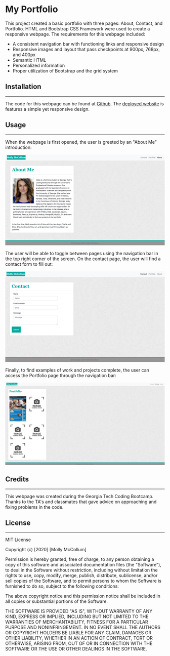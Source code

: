 # My Portfolio 
This project created a basic portfolio with three pages: About, Contact, and Portfolio. HTML and Bootstrap CSS Framework were used to create a responsive webpage. The requirements for this webpage included:
   
   - A consistent navigation bar with functioning links and responsive design 
   - Responsive images and layout that pass checkpoints at 900px, 768px, and 400px 
   - Semantic HTML
   - Personalized information
   - Proper utilization of Bootstrap and the grid system
   

## Installation

---
The code for this webpage can be found at [Github](https://github.com/mollymccollumwx/my-portfolio). The [deployed website](https://mollymccollumwx.github.io/my-portfolio/) is features a simple yet responsive design. 

## Usage

---
When the webpage is first opened, the user is greeted by an "About Me" introduction:

![About Me](assets/images/AboutMe-README.png)

The user will be able to toggle between pages using the navigation bar in the top right corner of the screen. On the contact page, the user will find a contact form to fill out:

![Contact Form](assets/images/Contact-README.png)

Finally, to find examples of work and projects complete, the user can access the Portfolio page through the navigation bar:

![Portfolio Page](assets/images/Portfolio-README.png)

## Credits

---
This webpage was created during the Georgia Tech Coding Bootcamp. Thanks to the TA's and classmates that gave advice on approaching and fixing problems in the code. 

## License 

---
MIT License

Copyright (c) [2020] [Molly McCollum]

Permission is hereby granted, free of charge, to any person obtaining a copy
of this software and associated documentation files (the "Software"), to deal
in the Software without restriction, including without limitation the rights
to use, copy, modify, merge, publish, distribute, sublicense, and/or sell
copies of the Software, and to permit persons to whom the Software is
furnished to do so, subject to the following conditions:

The above copyright notice and this permission notice shall be included in all
copies or substantial portions of the Software.

THE SOFTWARE IS PROVIDED "AS IS", WITHOUT WARRANTY OF ANY KIND, EXPRESS OR
IMPLIED, INCLUDING BUT NOT LIMITED TO THE WARRANTIES OF MERCHANTABILITY,
FITNESS FOR A PARTICULAR PURPOSE AND NONINFRINGEMENT. IN NO EVENT SHALL THE
AUTHORS OR COPYRIGHT HOLDERS BE LIABLE FOR ANY CLAIM, DAMAGES OR OTHER
LIABILITY, WHETHER IN AN ACTION OF CONTRACT, TORT OR OTHERWISE, ARISING FROM,
OUT OF OR IN CONNECTION WITH THE SOFTWARE OR THE USE OR OTHER DEALINGS IN THE
SOFTWARE.